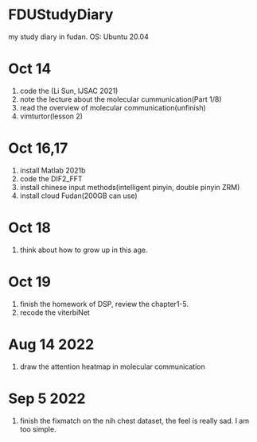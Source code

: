 # FDUStudyDiary
my study diary in fudan.
OS: Ubuntu 20.04

# Oct 14
1. code the (Li Sun, IJSAC 2021)
2. note the lecture about the molecular cummunication(Part 1/8)
3. read the overview of molecular communication(unfinish)
4. vimturtor(lesson 2)

# Oct 16,17
1. install Matlab 2021b
2. code the DIF2_FFT
3. install chinese input methods(intelligent pinyin, double pinyin ZRM)
4. install cloud Fudan(200GB can use)

# Oct 18
1. think about how to grow up in this age.

# Oct 19
1. finish the homework of DSP, review the chapter1-5.
2. recode the viterbiNet

# Aug 14 2022
1. draw the attention heatmap in molecular communication

# Sep 5 2022
1. finish the fixmatch on the nih chest dataset, the feel is really sad. I am too simple.
